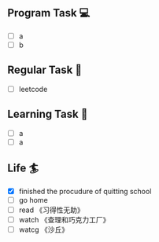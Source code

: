 

## Program Task  💻
- [ ] a
- [ ] b

## Regular Task  🤡
- [ ] leetcode

## Learning Task 🎯
- [ ] a
- [ ] a

## Life 🏄
- [x] finished the procudure of quitting school
- [ ] go home
- [ ] read 《习得性无助》
- [ ] watch 《查理和巧克力工厂》
- [ ] watcg 《沙丘》